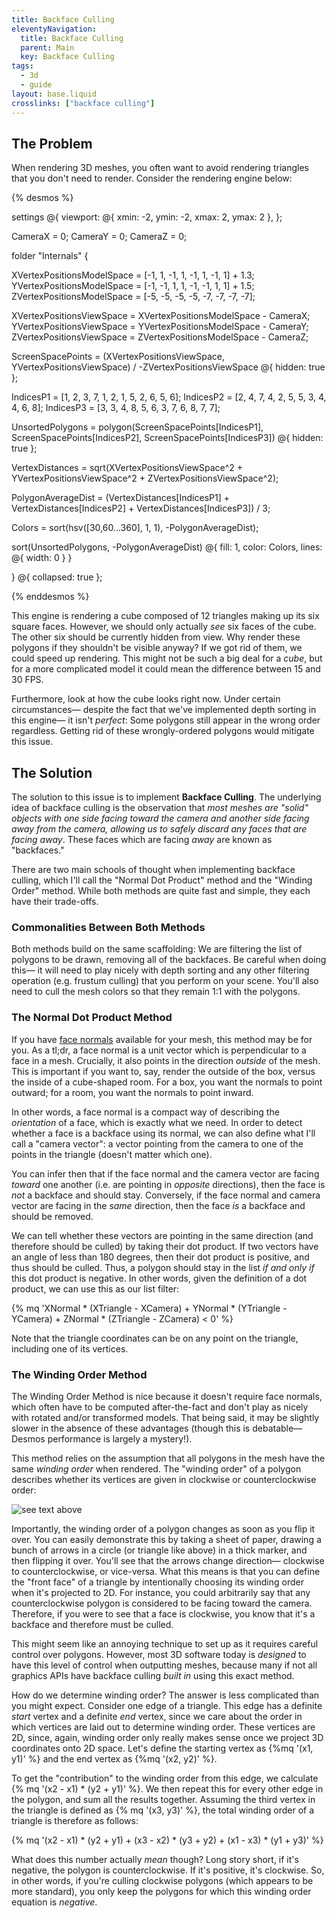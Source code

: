 ```yaml
---
title: Backface Culling
eleventyNavigation:
  title: Backface Culling
  parent: Main
  key: Backface Culling
tags:
  - 3d
  - guide
layout: base.liquid
crosslinks: ["backface culling"]
---
```


## The Problem

When rendering 3D meshes, you often want to avoid rendering triangles that you don't need to render. Consider the rendering engine below:

{% desmos %}

settings @{
viewport: @{ xmin: -2, ymin: -2, xmax: 2, ymax: 2 },
};

CameraX = 0;
CameraY = 0;
CameraZ = 0;

folder "Internals" {

XVertexPositionsModelSpace = [-1, 1, -1, 1, -1, 1, -1, 1] + 1.3;
YVertexPositionsModelSpace = [-1, -1, 1, 1, -1, -1, 1, 1] + 1.5;
ZVertexPositionsModelSpace = [-5, -5, -5, -5, -7, -7, -7, -7];

XVertexPositionsViewSpace = XVertexPositionsModelSpace - CameraX;
YVertexPositionsViewSpace = YVertexPositionsModelSpace - CameraY;
ZVertexPositionsViewSpace = ZVertexPositionsModelSpace - CameraZ;

ScreenSpacePoints = (XVertexPositionsViewSpace, YVertexPositionsViewSpace) / -ZVertexPositionsViewSpace @{ hidden: true };

IndicesP1 = [1, 2, 3, 7, 1, 2, 1, 5, 2, 6, 5, 6];
IndicesP2 = [2, 4, 7, 4, 2, 5, 5, 3, 4, 4, 6, 8];
IndicesP3 = [3, 3, 4, 8, 5, 6, 3, 7, 6, 8, 7, 7];

UnsortedPolygons = polygon(ScreenSpacePoints[IndicesP1], ScreenSpacePoints[IndicesP2], ScreenSpacePoints[IndicesP3]) @{ hidden: true };

VertexDistances = sqrt(XVertexPositionsViewSpace^2 + YVertexPositionsViewSpace^2 + ZVertexPositionsViewSpace^2);

PolygonAverageDist = (VertexDistances[IndicesP1] + VertexDistances[IndicesP2] + VertexDistances[IndicesP3]) / 3;

Colors = sort(hsv([30,60...360], 1, 1), -PolygonAverageDist);

sort(UnsortedPolygons, -PolygonAverageDist) @{
fill: 1,
color: Colors,
lines: @{ width: 0 }
}

} @{ collapsed: true };

{% enddesmos %}

This engine is rendering a cube composed of 12 triangles making up its six square faces. However, we should only actually _see_ six faces of the cube. The other six should be currently hidden from view. Why render these polygons if they shouldn't be visible anyway? If we got rid of them, we could speed up rendering. This might not be such a big deal for a _cube_, but for a more complicated model it could mean the difference between 15 and 30 FPS.

Furthermore, look at how the cube looks right now. Under certain circumstances&mdash; despite the fact that we've implemented depth sorting in this engine&mdash; it isn't _perfect_: Some polygons still appear in the wrong order regardless. Getting rid of these wrongly-ordered polygons would mitigate this issue.

## The Solution

The solution to this issue is to implement **Backface Culling**. The underlying idea of backface culling is the observation that _most meshes are "solid" objects with one side facing toward the camera and another side facing away from the camera, allowing us to safely discard any faces that are facing away_. These faces which are facing _away_ are known as "backfaces."

There are two main schools of thought when implementing backface culling, which I'll call the "Normal Dot Product" method and the "Winding Order" method. While both methods are quite fast and simple, they each have their trade-offs.

### Commonalities Between Both Methods

Both methods build on the same scaffolding: We are filtering the list of polygons to be drawn, removing all of the backfaces. Be careful when doing this&mdash; it will need to play nicely with depth sorting and any other filtering operation (e.g. frustum culling) that you perform on your scene. You'll also need to cull the mesh colors so that they remain 1:1 with the polygons.

### The Normal Dot Product Method

If you have [face normals](<https://en.wikipedia.org/wiki/Normal_(geometry)>) available for your mesh, this method may be for you. As a tl;dr, a face normal is a unit vector which is perpendicular to a face in a mesh. Crucially, it also points in the direction _outside_ of the mesh. This is important if you want to, say, render the outside of the box, versus the inside of a cube-shaped room. For a box, you want the normals to point outward; for a room, you want the normals to point inward.

In other words, a face normal is a compact way of describing the _orientation_ of a face, which is exactly what we need. In order to detect whether a face is a backface using its normal, we can also define what I'll call a "camera vector": a vector pointing from the camera to one of the points in the triangle (doesn't matter which one).

You can infer then that if the face normal and the camera vector are facing _toward_ one another (i.e. are pointing in _opposite_ directions), then the face is _not_ a backface and should stay. Conversely, if the face normal and camera vector are facing in the _same_ direction, then the face _is_ a backface and should be removed.

We can tell whether these vectors are pointing in the same direction (and therefore should be culled) by taking their dot product. If two vectors have an angle of less than 180 degrees, then their dot product is positive, and thus should be culled. Thus, a polygon should stay in the list _if and only if_ this dot product is negative. In other words, given the definition of a dot product, we can use this as our list filter:

{% mq 'XNormal * (XTriangle - XCamera) + YNormal * (YTriangle - YCamera) + ZNormal * (ZTriangle - ZCamera) < 0' %}

Note that the triangle coordinates can be on any point on the triangle, including one of its vertices.

### The Winding Order Method

The Winding Order Method is nice because it doesn't require face normals, which often have to be computed after-the-fact and don't play as nicely with rotated and/or transformed models. That being said, it may be slightly slower in the absence of these advantages (though this is debatable&mdash; Desmos performance is largely a mystery!).

This method relies on the assumption that all polygons in the mesh have the same _winding order_ when rendered. The "winding order" of a polygon describes whether its vertices are given in clockwise or counterclockwise order:

<div class="invert-if-dark difference-blend-if-dark">

![see text above](../../img/3d/winding-order.png)

</div>

Importantly, the winding order of a polygon changes as soon as you flip it over. You can easily demonstrate this by taking a sheet of paper, drawing a bunch of arrows in a circle (or triangle like above) in a thick marker, and then flipping it over. You'll see that the arrows change direction&mdash; clockwise to counterclockwise, or vice-versa. What this means is that you can define the "front face" of a triangle by intentionally choosing its winding order when it's projected to 2D. For instance, you could arbitrarily say that any counterclockwise polygon is considered to be facing toward the camera. Therefore, if you were to see that a face is clockwise, you know that it's a backface and therefore must be culled.

This might seem like an annoying technique to set up as it requires careful control over polygons. However, most 3D software today is _designed_ to have this level of control when outputting meshes, because many if not all graphics APIs have backface culling _built in_ using this exact method.

How do we determine winding order? The answer is less complicated than you might expect. Consider one edge of a triangle. This edge has a definite _start_ vertex and a definite _end_ vertex, since we care about the order in which vertices are laid out to determine winding order. These vertices are 2D, since, again, winding order only really makes sense once we project 3D coordinates onto 2D space. Let's define the starting vertex as {%mq '(x1, y1)' %} and the end vertex as {%mq '(x2, y2)' %}.

To get the "contribution" to the winding order from this edge, we calculate {% mq '(x2 - x1) * (y2 + y1)' %}. We then repeat this for every other edge in the polygon, and sum all the results together. Assuming the third vertex in the triangle is defined as {% mq '(x3, y3)' %}, the total winding order of a triangle is therefore as follows:

{% mq '(x2 - x1) * (y2 + y1) + (x3 - x2) * (y3 + y2) + (x1 - x3) * (y1 + y3)' %}

What does this number actually _mean_ though? Long story short, if it's negative, the polygon is counterclockwise. If it's positive, it's clockwise. So, in other words, if you're culling clockwise polygons (which appears to be more standard), you only keep the polygons for which this winding order equation is _negative_.
